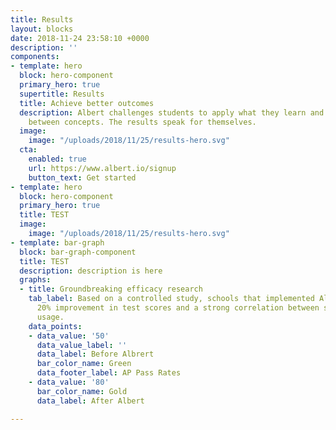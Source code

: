 ```yaml
---
title: Results
layout: blocks
date: 2018-11-24 23:58:10 +0000
description: ''
components:
- template: hero
  block: hero-component
  primary_hero: true
  supertitle: Results
  title: Achieve better outcomes
  description: Albert challenges students to apply what they learn and make connections
    between concepts. The results speak for themselves.
  image:
    image: "/uploads/2018/11/25/results-hero.svg"
  cta:
    enabled: true
    url: https://www.albert.io/signup
    button_text: Get started
- template: hero
  block: hero-component
  primary_hero: true
  title: TEST
  image:
    image: "/uploads/2018/11/25/results-hero.svg"
- template: bar-graph
  block: bar-graph-component
  title: TEST
  description: description is here
  graphs:
  - title: Groundbreaking efficacy research
    tab_label: Based on a controlled study, schools that implemented Albert saw a
      20% improvement in test scores and a strong correlation between scores and Albert
      usage.
    data_points:
    - data_value: '50'
      data_value_label: ''
      data_label: Before Albrert
      bar_color_name: Green
      data_footer_label: AP Pass Rates
    - data_value: '80'
      bar_color_name: Gold
      data_label: After Albert

---
```

